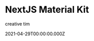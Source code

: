 ---
title: NextJS Material Kit
github: https://github.com/creativetimofficial/nextjs-material-kit
demo: https://demos.creative-tim.com/nextjs-material-kit/components
license: MIT
author: creative tim
author_link: ''
date: 2021-04-29T00:00:00.000Z
ssg:
  - Nextjs
cms: null
css: null
category:
  - Boilerplate
description: >-
  NextJS Material Kit is a Free Material-UI Kit with a fresh, new design
  inspired by Google's material design and is was developed using NextJS,
  starting from this starter project by Material-UI and Material Kit React by
  Creative Tim.
draft: true
publish_date: '2019-08-29T08:48:02Z'
update_date: '2022-08-15T06:44:58Z'
github_star: 240
github_fork: 238
---